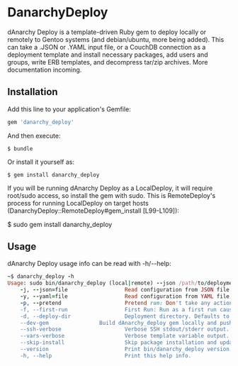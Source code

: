 # DanarchyDeploy

dAnarchy Deploy is a template-driven Ruby gem to deploy locally or remotely to Gentoo systems (and debian/ubuntu, more being added). This can take a .JSON or .YAML input file, or a CouchDB connection as a deployment template and install necessary packages, add users and groups, write ERB templates, and decompress tar/zip archives. More documentation incoming.


## Installation

Add this line to your application's Gemfile:

```ruby
gem 'danarchy_deploy'
```

And then execute:

    $ bundle

Or install it yourself as:

    $ gem install danarchy_deploy


If you will be running dAnarchy Deploy as a LocalDeploy, it will require root/sudo access, so install the gem with sudo.
   This is RemoteDeploy's process for running LocalDeploy on target hosts (DanarchyDeploy::RemoteDeploy#gem_install [L99-L109]):

   $ sudo gem install danarchy_deploy


## Usage

dAnarchy Deploy usage info can be read with -h/--help:
```ruby
~$ danarchy_deploy -h
Usage: sudo bin/danarchy_deploy (local|remote) --json /path/to/deployment.json [options]
	-j, --json=file                  Read configuration from JSON file.
	-y, --yaml=file                  Read configuration from YAML file.
	-p, --pretend                    Pretend run: Don't take any action.
	-f, --first-run                  First Run: Run as a first run causing services to run all init actions.
	-d, --deploy-dir                 Deployment directory. Defaults to '/danarchy/deploy'.
	--dev-gem    			 Build dAnarchy_deploy gem locally and push to target host in RemoteDeploy.
	--ssh-verbose                	 Verbose SSH stdout/stderr output.
	--vars-verbose                	 Verbose template variable output.
    --skip-install                   Skip package installation and updates.
	--version                    	 Print bin/danarchy_deploy version.
	-h, --help                       Print this help info.
```
